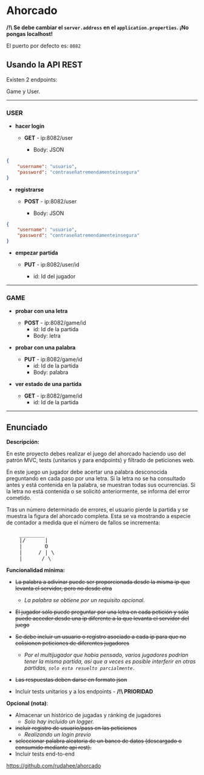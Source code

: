 # Ahorcado

**/!\ Se debe cambiar el `server.address` en el `application.properties`. ¡No pongas localhost!**

El puerto por defecto es: `8082`

## Usando la API REST

Existen 2 endpoints:

Game y User.

----

### **USER**

- **hacer login**
	- **GET** - ip:8082/user

        - Body: JSON
```json
{
	"username": "usuario",
	"password": "contraseñatremendamenteinsegura"
}
```
- **registrarse**
	- **POST** - ip:8082/user

        - Body: JSON
```json
{
	"username": "usuario",
	"password": "contraseñatremendamenteinsegura"
}
```
- **empezar partida**
	- **PUT** - ip:8082/user/id

        - id: Id del jugador

---

### **GAME**
- **probar con una letra**
	- **POST** - ip:8082/game/id
        - id: Id de la partida
        - Body: letra

- **probar con una palabra**
	- **PUT** - ip:8082/game/id
        - id: Id de la partida
        - Body: palabra

- **ver estado de una partida**
	- **GET** - ip:8082/game/id
        - id: Id de la partida

---

## Enunciado

**Descripción:**

En este proyecto debes realizar el juego del ahorcado haciendo uso del patrón MVC,  tests (unitarios y para endpoints) y filtrado de peticiones web.

En este juego un jugador debe acertar una palabra desconocida preguntando en cada paso por una letra. Si la letra no se ha consultado antes y está contenida en la palabra, se muestran todas sus ocurrencias. Si la letra no está contenida o se solicitó anteriormente, se informa del error cometido.

Tras un número determinado de errores, el usuario pierde la partida y se muestra la figura del ahorcado completa. Esta se va mostrando a especie de contador a medida que el número de fallos se incrementa:

<pre>
	________
	|/      |
	|       O
	|     / | \
	|      / \
</pre>

**Funcionalidad mínima:**
- ~~La palabra a adivinar puede ser proporcionada desde la misma ip que levanta el servidor, pero no desde otra~~
  - *La palabra se obtiene por un requisito opcional.*

- ~~El jugador sólo puede preguntar por una letra en cada petición y sólo puede acceder desde una ip diferente a la que levanta el servidor del juego~~

- ~~Se debe incluir un usuario o registro asociado a cada ip para que no colisionen peticiones de diferentes jugadores~~
  - *Por el multijugador que habia pensado, varios jugadores podrian tener la misma partida, asi que a veces es posible interferir en otras partidas, `solo esta resuelto parcialmente.`*

- ~~Las respuestas deben darse en formato json~~

- Incluir tests unitarios y a los endpoints -  **/!\ PRIORIDAD**

**Opcional (nota)**:
- Almacenar un histórico de jugadas y ránking de jugadores
  - *Solo hay incluido un logger.*
- ~~incluir registro de usuario/pass en las peticiones~~
  - *Realizando un login previo*
- ~~seleccionar palabra aleatoria de un banco de datos (descargado o consumido mediante api rest).~~
- Incluir tests end-to-end

https://github.com/rudahee/ahorcado